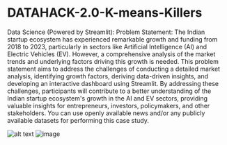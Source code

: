 # DATAHACK-2.0-K-means-Killers
Data Science (Powered by Streamlit):
Problem Statement:
The Indian startup ecosystem has experienced remarkable growth and funding from 2018 to 2023, particularly in sectors like Artificial Intelligence (AI) and Electric Vehicles (EV). However, a comprehensive analysis of the market trends and underlying factors driving this growth is needed. This problem statement aims to address the challenges of conducting a detailed market analysis, identifying growth factors, deriving data-driven insights, and developing an interactive dashboard using Streamlit. By addressing these challenges, participants will contribute to a better understanding of the Indian startup ecosystem's growth in the AI and EV sectors, providing valuable insights for entrepreneurs, investors, policymakers, and other stakeholders. You can use openly available news and/or any publicly available datasets for performing this case study.

![alt text](http://url/to/img.png)
![image](https://github.com/AmiDesai11/DATAHACK-2.0-K-means-Killers/assets/115481492/bb8a4129-707d-42eb-b59a-f3cb00afc74e)
